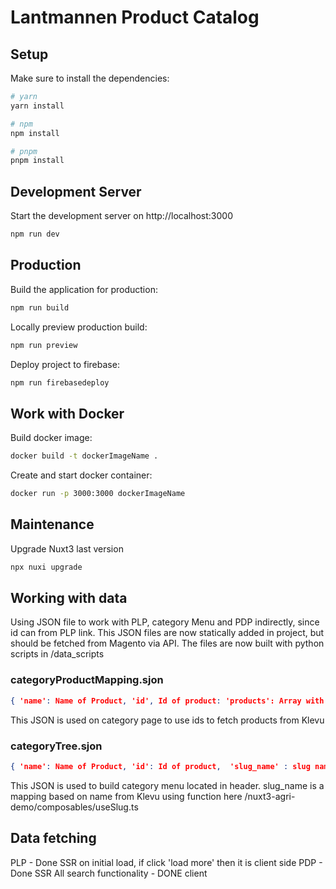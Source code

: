 # Lantmannen Product Catalog

## Setup

Make sure to install the dependencies:

```bash
# yarn
yarn install

# npm
npm install

# pnpm
pnpm install
```

## Development Server

Start the development server on http://localhost:3000

```bash
npm run dev
```

## Production

Build the application for production:

```bash
npm run build
```

Locally preview production build:

```bash
npm run preview
```


Deploy project to firebase:

```bash
npm run firebasedeploy
```


## Work with Docker

Build docker image:

```bash
docker build -t dockerImageName .
```

Create and start docker container:

```bash
docker run -p 3000:3000 dockerImageName
```

## Maintenance 

Upgrade Nuxt3 last version

```bash
npx nuxi upgrade
```


## Working with data 

Using JSON file to work with PLP, category Menu and PDP indirectly, since id can from PLP link. This JSON files are now statically added in project, but should be fetched from Magento via API. The files are now built with python scripts in /data_scripts


### categoryProductMapping.sjon

```json
{ 'name': Name of Product, 'id', Id of product: 'products': Array with product ids, breadcrumbs: Array on format {name: name of parent category, url: url of parent category}  }
```

This JSON is used on category page to use ids to fetch products from Klevu


### categoryTree.sjon

```json
{ 'name': Name of Product, 'id': Id of product,  'slug_name' : slug name of product according to format,  'children': Array children categories in same format and grand children etc .. }
```

This JSON is used to build category menu located in header. slug_name is a mapping based on name from Klevu using function here
/nuxt3-agri-demo/composables/useSlug.ts


## Data fetching

PLP - Done SSR on initial load, if click 'load more' then it is client side
PDP - Done SSR
All search functionality - DONE client
